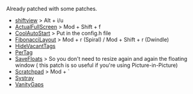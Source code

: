 Already patched with some patches.

- [shiftview](https://lists.suckless.org/dev/1104/7590.html) > Alt + i/u
- [ActualFullScreen](https://dwm.suckless.org/patches/actualfullscreen/) > Mod + Shift + f
- [CoolAutoStart](https://dwm.suckless.org/patches/cool_autostart/) > Put in the config.h file
- [FibonacciLayout](https://dwm.suckless.org/patches/fibonacci/) > Mod + r (Spiral) / Mod + Shift + r (Dwindle)
- [HideVacantTags](https://dwm.suckless.org/patches/hide_vacant_tags/)
- [PerTag](https://dwm.suckless.org/patches/pertag/)
- [SaveFloats](https://dwm.suckless.org/patches/save_floats/) > So you don't need to resize again and again the floating window ( this patch is so useful if you're using Picture-in-Picture)
- [Scratchpad](https://dwm.suckless.org/patches/scratchpad/) > Mod + ` 
- [Systray](https://dwm.suckless.org/patches/systray/)
- [VanityGaps](https://dwm.suckless.org/patches/vanitygaps/)
